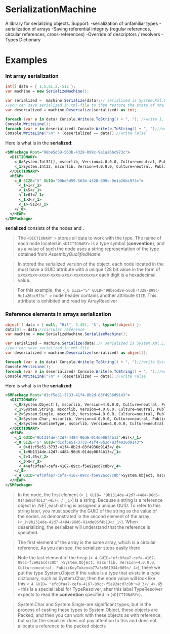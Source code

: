 # SerializationMachine
A library for serializing objects.
Support:
-serialization of unfamiliar types
-serialization of arrays
-Saving referential integrity (regular references, circular references, cross-references)
-Override of descriptors / resolvers
-Types Dictionary

# Examples

### Int array serialization
```csharp
int[] data = { 1,5,61,2,-512 };
var machine = new SerializeMachine();

var serialized =  machine.Serialize(data);// serialized is System.Xml.Linq.XElement 
//you can save serialized in xml-file to then restore the state of the object
var deserialized = machine.Deserialize(serialized) as int;

foreach (var e in data) Console.Write(e.ToString() + ", "); //write 1, 5, 61, 2, -512 
Console.WriteLine();
foreach (var e in deserialized) Console.Write(e.ToString() + ", ");//write 1, 5, 61, 2, -512 
Console.WriteLine("\n" + (deserialized == data));//write False 
```

Here is what is in the **serialized**:

```xml
<SMPackage Root="98be5d59-563b-4328-899c-9e1a26bc973c">
  <DICTIONARY>
    <_0>System.Int32[], mscorlib, Version=4.0.0.0, Culture=neutral, PublicKeyToken=b77a5c561934e089</_0>
    <_1>System.Int32, mscorlib, Version=4.0.0.0, Culture=neutral, PublicKeyToken=b77a5c561934e089</_1>
  </DICTIONARY>
  <HEAP>
    <_0 SIZE="5" GUID="98be5d59-563b-4328-899c-9e1a26bc973c">
      <_1>1</_1>
      <_1>5</_1>
      <_1>61</_1>
      <_1>2</_1>
      <_1>-512</_1>
    </_0>
  </HEAP>
</SMPackage>
```

**serialized** consists of the nodes <DICTIONARY> and <HEAP>.

>The ```<DICTIONARY >``` stores all data to work with the type.
The name of each node located in ```<DICTIONARY>``` is a type symbol (**convention**), and as a value of such
the node uses a string representation of the type obtained from *AssemblyQualifiedName*.

>In <HEAP> stored the serialized version of the object, each node located in the <HEAP> must have a GUID attribute 
with a unique 128 bit value in the form of *xxxxxxxx-xxxx-xxxx-xxxx-xxxxxxxxxx* each digit is a hexadecimal value.

>For this example, the ```<_0 SIZE="5" GUID="98be5d59-563b-4328-899c-9e1a26bc973c" >``` node header contains another attribute
```SIZE```. This attribute is exhibited and read by ArrayResolver


### Reference elements in arrays serialization

```csharp
object[] data = { null, "Hi!", 3.45f, '$', typeof(object) };
data[0] = data;//circular reference
var machine = new SerializeMachine.SerializeMachine();

var serialized = machine.Serialize(data);// serialized is System.Xml.Linq.XElement 
//you can save serialized in xml-file
var deserialized = machine.Deserialize(serialized) as object[];

foreach (var e in data) Console.Write(e.ToString() + ", ");//write System.Object[], Hi!, 3,45, $, System.Object
Console.WriteLine();
foreach (var e in deserialized) Console.Write(e.ToString() + ", ");//write System.Object[], Hi!, 3,45, $, System.Object
Console.WriteLine("\n" + (deserialized == data));//write False
```

Here is what is in the **serialized**:

```xml
<SMPackage Root="d1cf5e51-3733-41f4-8b2d-83f4936d9143">
  <DICTIONARY>
    <_0>System.Object[], mscorlib, Version=4.0.0.0, Culture=neutral, PublicKeyToken=b77a5c561934e089</_0>
    <_1>System.String, mscorlib, Version=4.0.0.0, Culture=neutral, PublicKeyToken=b77a5c561934e089</_1>
    <_2>System.Single, mscorlib, Version=4.0.0.0, Culture=neutral, PublicKeyToken=b77a5c561934e089</_2>
    <_3>System.Char, mscorlib, Version=4.0.0.0, Culture=neutral, PublicKeyToken=b77a5c561934e089</_3>
    <_4>System.RuntimeType, mscorlib, Version=4.0.0.0, Culture=neutral, PublicKeyToken=b77a5c561934e089</_4>
  </DICTIONARY>
  <HEAP>
    <_1 GUID="9b1314de-42d7-4484-96d6-014de06f4b13">Hi!</_1>
    <_0 SIZE="5" GUID="d1cf5e51-3733-41f4-8b2d-83f4936d9143">
      <_0>d1cf5e51-3733-41f4-8b2d-83f4936d9143</_0>
      <_1>9b1314de-42d7-4484-96d6-014de06f4b13</_1>
      <_2>3,45</_2>
      <_3>$</_3>
      <_4>efc0faa7-cefa-4167-89cc-f5e92acd7c8b</_4>
    </_0>
    <_4 GUID="efc0faa7-cefa-4167-89cc-f5e92acd7c8b">System.Object, mscorlib, Version=4.0.0.0, Culture=neutral, PublicKeyToken=b77a5c561934e089</_4>
  </HEAP>
</SMPackage>
```

>In the <HEAP> node, the first element (```<_1 GUID= "9b1314de-42d7-4484-96d6-014de06f4b13">Hi!< / _1>```) is a string. 
Because a string is a reference object in .NET,each string is assigned a unique GUID.
To refer to this string later, you must specify the GUID of the string as the value of the nodes, as demonstrated in
the second element of the array (```<_1>9b1314de-42d7-4484-96d6-014de06f4b13</_1>```). When deserializing, the serializer will understand that the reference is specified.

>The first element of the array is the same array, which is a circular reference, As you can see, the serializer stops easily there

>Note the last element of the heap (```<_4 GUID="efc0faa7-cefa-4167-89cc-f5e92acd7c8b" >System.Object, mscorlib, Version=4.0.0.0, Culture=neutral, PublicKeyToken=b77a5c561934e089</_4>```), there we put the type System.Object if the value is a type that exists in a type dictionary, such as System.Char, then the node value will look like this:```<_4 GUID= "efc0faa7-cefa-4167-89cc-f5e92acd7c8b">@_3</_4>```. @ - this is a special label for TypeResolver, after this label TypeResolver expects to read the **convention** specified in (```<DICTIONARY>```).

>System.Char and System.Single-are significant types, but in the process of casting these types to System.Object, these objects are Packed, and then you can work with these objects as with reference, but so far the serializer does not pay attention to this and does not allocate a reference to the packed objects 
